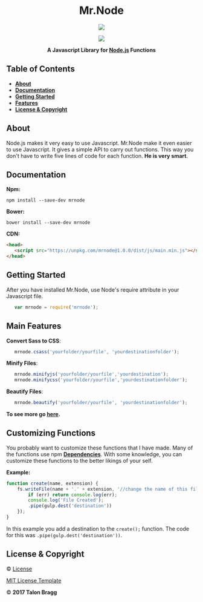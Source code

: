 <h1 align="center">
Mr.Node
</h1>

<p align="center">
<a href="https://travis-ci.org/talonbragg/Mr.Node.svg?branch=master"><img align="center" src="https://travis-ci.org/talonbragg/Mr.Node.svg?branch=master"></a>

<p align = "center">
<a href="https://mrnode.tk"><img src="https://www.mrnode.tk/tophatlogo%20(2).png"></a>
</p>
<p align="center"><b>A Javascript Library for <a href="https://nodejs.org">Node.js</a> Functions</b></p>

## Table of Contents

- <a href="#about">**About**</a>
- <a href="#docs">**Documentation**</a>
- <a href="#start">**Getting Started**</a>
- <a href="#feat">**Features**</a>
- <a href="#li">**License &amp; Copyright**</a>

<a name="about"></a>
## About
Node.js makes it very easy to use Javascript. Mr.Node make it even easier to use Javascript. It gives a simple API to carry out functions. This way you don't have to write five lines of code for each function. **He is very smart**.

<a name="docs"></a>
## Documentation
**Npm:** 
```shell
npm install --save-dev mrnode
```

**Bower:** 
```shell
bower install --save-dev mrnode
```

**CDN:**
```html
<head>
   <script src="https://unpkg.com/mrnode@1.0.0/dist/js/main.min.js"></script>
</head>
```
<a name="start"></a>
## Getting Started

After you have installed Mr.Node, use Node's require attribute in your Javascript file. 

```javascript
   var mrnode = require('mrnode');
```

<a name="feat"></a>
## Main Features

**Convert Sass to CSS**:
```javascript
   mrnode.csass('yourfolder/yourfile', 'yourdestinationfolder');
```

**Minify Files**:
```javascript
   mrnode.minifyjs('yourfolder/yourfile','yourdestination');
   mrnode.minifycss('yourfolder/yourfile','yourdestinationfolder');
```

**Beautify Files**:
```javascript
   mrnode.beautify('yourfolder/yourfile', 'yourdestinationfolder');
```

**To see more go [here](https://mrnode.tk).**

## Customizing Functions
You probably want to customize these functions that I have made. Many of the functions use npm **[Dependencies](https://docs.npmjs.com/files/package.json)**. With some knowledge, you can customize these functions to the better likings of your self.

**Example:**

```javascript
function create(name, extension) {
    fs.writeFile(name + '.' + extension, '//change the name of this file to whatever you like', function(err) {
        if (err) return console.log(err);
        console.log('File Created');
        .pipe(gulp.dest('destination'))
    });
}
```

In this example you add a destination to the `create();` function. The code for this was `.pipe(gulp.dest('destination'))`.
<a name="li"></a>
## License &amp; Copyright
:copyright: [License](https://github.com/talonbragg/Mr.Node/blob/master/LICENSE)

[MIT License Template](https://opensource.org/licenses/MIT)

:copyright: **2017 Talon Bragg**
